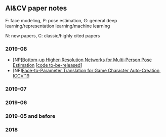## AI&CV paper notes

F: face modeling, P: pose estimation, G: general deep learning/representation learning/machine learning

N: new papers, C: classic/highly cited papers

### 2019-08

- [NP][Bottom-up Higher-Resolution Networks for Multi-Person Pose Estimation](https://arxiv.org/pdf/1908.10357.pdf) [[code to-be-released](https://github.com/HRNet/Higher-HRNet-Human-Pose-Estimation)]
- [NF][Face-to-Parameter Translation for Game Character Auto-Creation, ICCV'19](https://arxiv.org/abs/1909.01064)
### 2019-07

### 2019-06

### 2019-05 and before

### 2018
